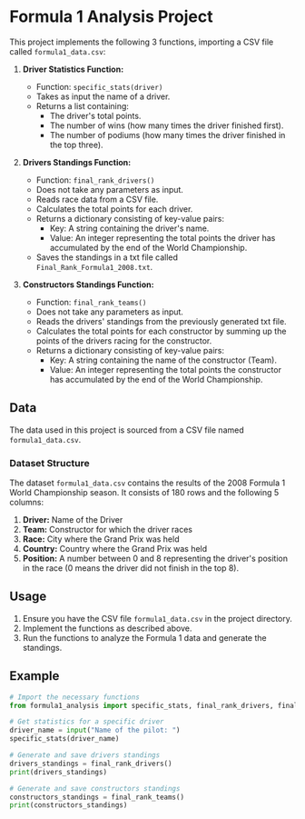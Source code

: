 # Formula 1 Analysis Project

This project implements the following 3 functions, importing a CSV file called `formula1_data.csv`:

1. **Driver Statistics Function:**
   - Function: `specific_stats(driver)`
   - Takes as input the name of a driver.
   - Returns a list containing:
     - The driver's total points.
     - The number of wins (how many times the driver finished first).
     - The number of podiums (how many times the driver finished in the top three).

2. **Drivers Standings Function:**
   - Function: `final_rank_drivers()`
   - Does not take any parameters as input.
   - Reads race data from a CSV file.
   - Calculates the total points for each driver.
   - Returns a dictionary consisting of key-value pairs:
     - Key: A string containing the driver's name.
     - Value: An integer representing the total points the driver has accumulated by the end of the World Championship.
   - Saves the standings in a txt file called `Final_Rank_Formula1_2008.txt`.

3. **Constructors Standings Function:**
   - Function: `final_rank_teams()`
   - Does not take any parameters as input.
   - Reads the drivers' standings from the previously generated txt file.
   - Calculates the total points for each constructor by summing up the points of the drivers racing for the constructor.
   - Returns a dictionary consisting of key-value pairs:
     - Key: A string containing the name of the constructor (Team).
     - Value: An integer representing the total points the constructor has accumulated by the end of the World Championship.

## Data

The data used in this project is sourced from a CSV file named `formula1_data.csv`.

### Dataset Structure

The dataset `formula1_data.csv` contains the results of the 2008 Formula 1 World Championship season. It consists of 180 rows and the following 5 columns:

1. **Driver:** Name of the Driver
2. **Team:** Constructor for which the driver races
3. **Race:** City where the Grand Prix was held
4. **Country:** Country where the Grand Prix was held
5. **Position:** A number between 0 and 8 representing the driver's position in the race (0 means the driver did not finish in the top 8).

## Usage

1. Ensure you have the CSV file `formula1_data.csv` in the project directory.
2. Implement the functions as described above.
3. Run the functions to analyze the Formula 1 data and generate the standings.

## Example

```python
# Import the necessary functions
from formula1_analysis import specific_stats, final_rank_drivers, final_rank_teams

# Get statistics for a specific driver
driver_name = input("Name of the pilot: ")
specific_stats(driver_name)

# Generate and save drivers standings
drivers_standings = final_rank_drivers()
print(drivers_standings)

# Generate and save constructors standings
constructors_standings = final_rank_teams()
print(constructors_standings)


